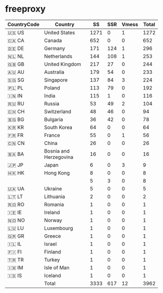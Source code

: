 # freeproxy

|CountryCode|Country|SS|SSR|Vmess|Total|
|  ----  | ----  |  ----  | ----  |  ----  | ----  |
|🇺🇸 US|United States|1271|0|1|1272|
|🇨🇦 CA|Canada|652|0|0|652|
|🇩🇪 DE|Germany|171|124|1|296|
|🇳🇱 NL|Netherlands|144|108|1|253|
|🇬🇧 GB|United Kingdom|217|27|0|244|
|🇦🇺 AU|Australia|179|54|0|233|
|🇸🇬 SG|Singapore|137|84|3|224|
|🇵🇱 PL|Poland|113|79|0|192|
|🇮🇳 IN|India|115|1|0|116|
|🇷🇺 RU|Russia|53|49|2|104|
|🇨🇭 CH|Switzerland|48|46|0|94|
|🇧🇬 BG|Bulgaria|36|42|0|78|
|🇰🇷 KR|South Korea|64|0|0|64|
|🇫🇷 FR|France|55|0|1|56|
|🇨🇳 CN|China|26|0|0|26|
|🇧🇦 BA|Bosnia and Herzegovina|16|0|0|16|
|🇯🇵 JP|Japan|6|0|3|9|
|🇭🇰 HK|Hong Kong|8|0|0|8|
| ||5|3|0|8|
|🇺🇦 UA|Ukraine|5|0|0|5|
|🇱🇹 LT|Lithuania|2|0|0|2|
|🇷🇴 RO|Romania|1|0|0|1|
|🇮🇪 IE|Ireland|1|0|0|1|
|🇳🇴 NO|Norway|1|0|0|1|
|🇱🇺 LU|Luxembourg|1|0|0|1|
|🇬🇷 GR|Greece|1|0|0|1|
|🇮🇱 IL|Israel|1|0|0|1|
|🇫🇮 FI|Finland|1|0|0|1|
|🇹🇷 TR|Turkey|1|0|0|1|
|🇮🇲 IM|Isle of Man|1|0|0|1|
|🇮🇸 IS|Iceland|1|0|0|1|
||Total|3333|617|12|3962|
